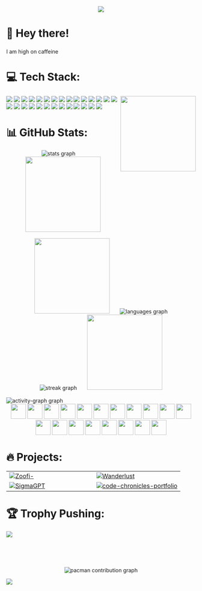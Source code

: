 <div align="center">
<img src="https://user-images.githubusercontent.com/74038190/225813708-98b745f2-7d22-48cf-9150-083f1b00d6c9.gif">
</div>

<h1 align="left">💫 Hey there!</h1>

###

<p align="left">I am high on caffeine</p>

###

<h1 align="left">💻 Tech Stack:</h1>

###

<img align="right" height="200" src="https://user-images.githubusercontent.com/74038190/226127923-0e8b7792-7b3c-462b-951b-63c96ba1a5af.gif"  />

###

<div align="left"> <img src="https://img.shields.io/badge/c-%2300599C.svg?style=for-the-badge&logo=c&logoColor=white"> <img src="https://img.shields.io/badge/javascript-%23323330.svg?style=for-the-badge&logo=javascript&logoColor=%23F7DF1E"> <img src="https://img.shields.io/badge/java-%23ED8B00.svg?style=for-the-badge&logo=openjdk&logoColor=white"> <img src="https://img.shields.io/badge/html5-%23E34F26.svg?style=for-the-badge&logo=html5&logoColor=white"> <img src="https://img.shields.io/badge/python-3670A0?style=for-the-badge&logo=python&logoColor=ffdd54"> <img src="https://img.shields.io/badge/vercel-%23000000.svg?style=for-the-badge&logo=vercel&logoColor=white"> <img src="https://img.shields.io/badge/Render-%46E3B7.svg?style=for-the-badge&logo=render&logoColor=white"> <img src="https://img.shields.io/badge/firebase-%23039BE5.svg?style=for-the-badge&logo=firebase"> <img src="https://img.shields.io/badge/bootstrap-%238511FA.svg?style=for-the-badge&logo=bootstrap&logoColor=white"> <img src="https://img.shields.io/badge/chart.js-F5788D.svg?style=for-the-badge&logo=chart.js&logoColor=white"> <img src="https://img.shields.io/badge/ejs-%23B4CA65.svg?style=for-the-badge&logo=ejs&logoColor=black"> <img src="https://img.shields.io/badge/express.js-%23404d59.svg?style=for-the-badge&logo=express&logoColor=%2361DAFB"> <img src="https://img.shields.io/badge/Electron-191970?style=for-the-badge&logo=Electron&logoColor=white"> <img src="https://img.shields.io/badge/Next-black?style=for-the-badge&logo=next.js&logoColor=white"> <img src="https://img.shields.io/badge/node.js-6DA55F?style=for-the-badge&logo=node.js&logoColor=white"> <img src="https://img.shields.io/badge/react-%2320232a.svg?style=for-the-badge&logo=react&logoColor=%2361DAFB"> <img src="https://img.shields.io/badge/tailwindcss-%2338B2AC.svg?style=for-the-badge&logo=tailwind-css&logoColor=white"> <img src="https://img.shields.io/badge/vite-%23646CFF.svg?style=for-the-badge&logo=vite&logoColor=white"> <img src="https://img.shields.io/badge/firebase-a08021?style=for-the-badge&logo=firebase&logoColor=ffcd34"> <img src="https://img.shields.io/badge/MongoDB-%234ea94b.svg?style=for-the-badge&logo=mongodb&logoColor=white"> <img src="https://img.shields.io/badge/mysql-4479A1.svg?style=for-the-badge&logo=mysql&logoColor=white"> <img src="https://img.shields.io/badge/Canva-%2300C4CC.svg?style=for-the-badge&logo=Canva&logoColor=white"> <img src="https://img.shields.io/badge/figma-%23F24E1E.svg?style=for-the-badge&logo=figma&logoColor=white"> <img src="https://img.shields.io/badge/git-%23F05033.svg?style=for-the-badge&logo=git&logoColor=white"> <img src="https://img.shields.io/badge/github-%23121011.svg?style=for-the-badge&logo=github&logoColor=white"> <img src="https://img.shields.io/badge/Postman-FF6C37?style=for-the-badge&logo=postman&logoColor=white"> <img src="https://img.shields.io/badge/netlify-%23000000.svg?style=for-the-badge&logo=netlify&logoColor=%2300C7B7"> <img src="https://img.shields.io/badge/Ollama-F37021?style=for-the-badge&logo=ollama&logoColor=white">


</div>

###

                                                                                                                                                                                                                                                                                                                                                                                                                                                                                                                                           
                                                                                                                                                                                                                                                                                                                                                                                                                                        

# 📊 GitHub Stats:

<div align="center">
  <img src="https://github-readme-stats.vercel.app/api?username=psykickguy&theme=dark&locale=en&hide_border=false&order=1" alt="stats graph" /> &nbsp; &nbsp; &nbsp; <img src="https://github.com/Anmol-Baranwal/Cool-GIFs-For-GitHub/assets/74038190/76036311-c8ea-4247-8bf8-a7077623036c" width="200">
   </div>
   <br/>
  <div align="center">
    <img src="https://github.com/Anmol-Baranwal/Cool-GIFs-For-GitHub/assets/74038190/406eb3e6-caba-401d-93c8-e0a7941c84b9" width="200"> &nbsp; &nbsp; &nbsp; <img src="https://nirzak-streak-stats.vercel.app/?user=psykickguy&theme=dark&hide_border=false&order=2" alt="languages graph" /> 
  </div>
  <div align="center">
    <img src="https://github-readme-stats.vercel.app/api/top-langs?username=psykickguy&locale=en&hide_title=false&layout=compact&langs_count=5&theme=dark&hide_border=false&order=3" alt="streak graph" /> &nbsp; &nbsp; &nbsp; <img src="https://camo.githubusercontent.com/748433fbf833d18f543ad4bb6d8c8c4f7f340c7fe8b9706df131a525049f0c8c/68747470733a2f2f63756c746f667468657061727479706172726f742e636f6d2f706172726f74732f68642f6c6170746f705f706172726f742e676966" width="200">
  </div>
<br/>
  <img src="https://github-readme-activity-graph.vercel.app/graph?username=psykickguy&radius=16&theme=github-dark&area=true&order=5" alt="activity-graph graph"  />

<div align="center">
    <img src="https://cultofthepartyparrot.com/parrots/hd/githubparrot.gif" width="40" />
    <img src="https://cultofthepartyparrot.com/flags/hd/iranparrot.gif" width="40" />
    <img src="https://cultofthepartyparrot.com/parrots/asyncparrot.gif" width="40"/>
    <img src="https://cultofthepartyparrot.com/parrots/hd/60fpsparrot.gif" width="40" />
    <img src="https://cultofthepartyparrot.com/parrots/hd/jumpingparrot.gif" width="40" />
    <img src="https://cultofthepartyparrot.com/parrots/hd/opensourceparrot.gif" width="40" />
    <img src="https://cultofthepartyparrot.com/parrots/hd/dealwithitnowparrot.gif" width="40" />
    <img src="https://cultofthepartyparrot.com/parrots/hd/hypnoparrotlight.gif" width="40" />
    <img src="https://cultofthepartyparrot.com/parrots/databaseparrot.gif" width="40" />
    <img src="https://cultofthepartyparrot.com/parrots/fixparrot.gif" width="40"/>
    <img src="https://cultofthepartyparrot.com/parrots/hd/laptop_parrot.gif" width="40" />
    <img src="https://cultofthepartyparrot.com/parrots/hd/spinningparrot.gif" width="40" />
    <img src="https://cultofthepartyparrot.com/parrots/hd/levitationparrot.gif" width="40" />
    <img src="https://cultofthepartyparrot.com/parrots/hd/stableparrot.gif" width="40" />
    <img src="https://cultofthepartyparrot.com/parrots/hd/scienceparrot.gif" width="40" />
    <img src="https://cultofthepartyparrot.com/parrots/hd/pirateparrot.gif" width="40" />
    <img src="https://cultofthepartyparrot.com/parrots/hd/footballparrot.gif" width="40" />
    <img src="https://cultofthepartyparrot.com/parrots/hd/illuminatiparrot.gif" width="40" />
    <img src="https://cultofthepartyparrot.com/parrots/hd/hypnoparrotdark.gif" width="40" />
</div>


# 🔥 Projects:

<table>
  <tr>
    <td width="50%">
      <a href="https://github.com/psykickguy/ZooFi-">
        <img src="https://github-readme-stats.vercel.app/api/pin/?username=psykickguy&repo=ZooFi-&theme=github_dark&hide_border=false&title_color=36BCF7FF&icon_color=36BCF7FF&text_color=ffffff&bg_color=0D1117" alt="Zoofi-"/>
      </a>
    </td>
    <td width="50%">
      <a href="https://github.com/psykickguy/Wanderlust-college-project">
        <img src="https://github-readme-stats.vercel.app/api/pin/?username=psykickguy&repo=Wanderlust-college-project&theme=github_dark&hide_border=false&title_color=36BCF7FF&icon_color=36BCF7FF&text_color=ffffff&bg_color=0D1117" alt="Wanderlust"/>
      </a>
    </td>
  </tr><tr>
    <td width="50%">
      <a href="https://github.com/psykickguy/SigmaGPT">
        <img src="https://github-readme-stats.vercel.app/api/pin/?username=psykickguy&repo=SigmaGPT&theme=github_dark&hide_border=false&title_color=36BCF7FF&icon_color=36BCF7FF&text_color=ffffff&bg_color=0D1117" alt="SigmaGPT"/>
      </a>
    </td>
    <td width="50%">
      <a href="https://github.com/psykickguy/code-chronicles-portfolio">
        <img src="https://github-readme-stats.vercel.app/api/pin/?username=psykickguy&repo=code-chronicles-portfolio&theme=github_dark&hide_border=false&title_color=36BCF7FF&icon_color=36BCF7FF&text_color=ffffff&bg_color=0D1117" alt="code-chronicles-portfolio"/>
      </a>
    </td>
  </tr>
</table>


# 🏆 Trophy Pushing:

![](https://github-profile-trophy.vercel.app/?username=psykickguy&theme=radical&no-frame=false&no-bg=true&margin-w=4)

<br/>
<div align="center">
<!-- <img src="https://user-images.githubusercontent.com/74038190/212284158-e840e285-664b-44d7-b79b-e264b5e54825.gif" width="400"> -->
  </div>
<br><br>

<p align="center">
  <picture>
  <source media="(prefers-color-scheme: dark)" srcset="https://raw.githubusercontent.com/prishasawhney/prishasawhney/output/pacman-contribution-graph-dark.svg">
  <source media="(prefers-color-scheme: light)" srcset="https://raw.githubusercontent.com/prishasawhney/prishasawhney/output/pacman-contribution-graph.svg">
  <img alt="pacman contribution graph" src="https://raw.githubusercontent.com/prishasawhney/prishasawhney/output/pacman-contribution-graph.svg">
</picture>
</p>

![](https://komarev.com/ghpvc/?username=psykickguy)
